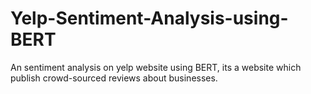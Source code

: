# Yelp-Sentiment-Analysis-using-BERT
An sentiment analysis on yelp website using BERT, its a website which publish crowd-sourced reviews about businesses.
